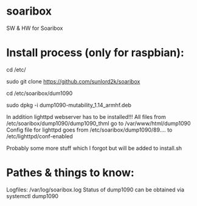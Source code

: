 # soaribox
SW &amp; HW for Soaribox


# Install process (only for raspbian):

cd /etc/

sudo git clone https://github.com/sunlord2k/soaribox

cd /etc/soaribox/dum1090

sudo dpkg -i dump1090-mutability_1.14_armhf.deb

In addition lighttpd webserver has to be installed!!!
All files from /etc/soaribox/dump1090/dump1090_thml go to /var/www/html/dump1090
Config file for lighttpd goes from /etc/soaribox/dump1090/89.... to /etc/lighttpd/conf-enabled

Probably some more stuff which I forgot but will be added to install.sh


# Pathes & things to know:

Logfiles: /var/log/soaribox.log
Status of dump1090 can be obtained via systemctl dump1090
